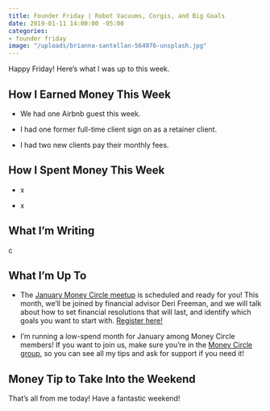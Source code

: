 ```yaml
---
title: Founder Friday | Robot Vacuums, Corgis, and Big Goals
date: 2019-01-11 14:00:00 -05:00
categories:
- founder friday
image: "/uploads/brianna-santellan-564976-unsplash.jpg"
---
```


Happy Friday! Here’s what I was up to this week.

## **How I Earned Money This Week**

* We had one Airbnb guest this week.

* I had one former full-time client sign on as a retainer client.

* I had two new clients pay their monthly fees.

## **How I Spent Money This Week**

* x

* x

## **What I’m Writing**

c

## **What I’m Up To**

* The [January Money Circle meetup](https://www.eventbrite.com/e/money-circle-financial-resolutions-that-last-tickets-54309667678) is scheduled and ready for you! This month, we’ll be joined by financial advisor Deri Freeman, and we will talk about how to set financial resolutions that will last, and identify which goals you want to start with. [Register here!](https://www.eventbrite.com/e/money-circle-financial-resolutions-that-last-tickets-54309667678)

* I’m running a low-spend month for January among Money Circle members! If you want to join us, make sure you’re in the [Money Circle group](https://www.facebook.com/groups/MoneyCircleGroup), so you can see all my tips and ask for support if you need it!

## **Money Tip to Take Into the Weekend**

That’s all from me today! Have a fantastic weekend!